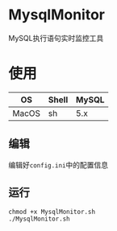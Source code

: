 # MysqlMonitor

MySQL执行语句实时监控工具

# 使用

| OS    | Shell | MySQL |
| ----- | ----- | ----- |
| MacOS | sh    | 5.x   |

## 编辑

编辑好`config.ini`中的配置信息

## 运行

```
chmod +x MysqlMonitor.sh
./MysqlMonitor.sh
```